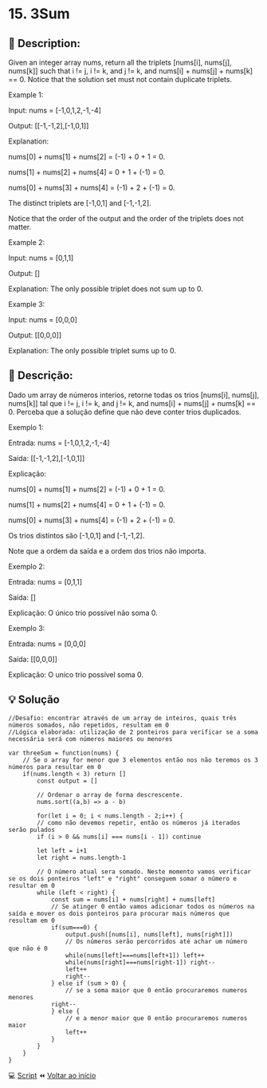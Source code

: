 # 15. 3Sum

## 📢 Description:
Given an integer array nums, return all the triplets [nums[i], nums[j], nums[k]] such that i != j, i != k, and j != k, and nums[i] + nums[j] + nums[k] == 0.
Notice that the solution set must not contain duplicate triplets.

Example 1:

Input: nums = [-1,0,1,2,-1,-4]

Output: [[-1,-1,2],[-1,0,1]]

Explanation: 

nums[0] + nums[1] + nums[2] = (-1) + 0 + 1 = 0.

nums[1] + nums[2] + nums[4] = 0 + 1 + (-1) = 0.

nums[0] + nums[3] + nums[4] = (-1) + 2 + (-1) = 0.

The distinct triplets are [-1,0,1] and [-1,-1,2].

Notice that the order of the output and the order of the triplets does not matter.

Example 2:

Input: nums = [0,1,1]

Output: []

Explanation: The only possible triplet does not sum up to 0.

Example 3:

Input: nums = [0,0,0]

Output: [[0,0,0]]

Explanation: The only possible triplet sums up to 0.

## 📢 Descrição:
Dado um array de números interios, retorne todas os trios [nums[i], nums[j], nums[k]] tal que i != j, i != k, and j != k, and nums[i] + nums[j] + nums[k] == 0.
Perceba que a solução define que não deve conter trios duplicados.

Exemplo 1:

Entrada: nums = [-1,0,1,2,-1,-4]

Saída: [[-1,-1,2],[-1,0,1]]

Explicação: 

nums[0] + nums[1] + nums[2] = (-1) + 0 + 1 = 0.

nums[1] + nums[2] + nums[4] = 0 + 1 + (-1) = 0.

nums[0] + nums[3] + nums[4] = (-1) + 2 + (-1) = 0.

Os trios distintos são [-1,0,1] and [-1,-1,2].

Note que a ordem da saída e a ordem dos trios não importa.

Exemplo 2:

Entrada: nums = [0,1,1]

Saída: []

Explicação: O único trio possível não soma 0.

Exemplo 3:

Entrada: nums = [0,0,0]

Saída: [[0,0,0]]

Explicação: O unico trio possível soma 0.

## 💡 Solução 

```
//Desafio: encontrar através de um array de inteiros, quais três números somados, não repetidos, resultam em 0
//Lógica elaborada: utilização de 2 ponteiros para verificar se a soma necessária será com números maiores ou menores

var threeSum = function(nums) {
    // Se o array for menor que 3 elementos então nos não teremos os 3 números para resultar em 0
    if(nums.length < 3) return []
        const output = []

        // Ordenar o array de forma descrescente. 
        nums.sort((a,b) => a - b)

        for(let i = 0; i < nums.length - 2;i++) {
        // como não devemos repetir, então os números já iterados serão pulados
        if (i > 0 && nums[i] === nums[i - 1]) continue

        let left = i+1
        let right = nums.length-1

        // O número atual sera somado. Neste momento vamos verificar se os dois ponteiros "left" e "right" conseguem somar o número e resultar em 0
        while (left < right) {
            const sum = nums[i] + nums[right] + nums[left]
            // Se atinger 0 então vamos adicionar todos os números na saída e mover os dois ponteiros para procurar mais números que resultam em 0
            if(sum===0) {
                output.push([nums[i], nums[left], nums[right]])
                // Os números serão percorridos até achar um número que não é 0
                while(nums[left]===nums[left+1]) left++
                while(nums[right]===nums[right-1]) right--
                left++
                right--
            } else if (sum > 0) {
                // se a soma maior que 0 então procuraremos numeros menores
            right--
            } else {
                // e a menor maior que 0 então procuraremos numeros maior
                left++
            }
        }
    }
}
```

:computer: [Script](https://github.com/PeriloJr/LeetCode-Desafio/blob/main/15.%203Sum/script.js) 
:rewind: [Voltar ao início](https://github.com/PeriloJr/LeetCode-Desafio/tree/main) 